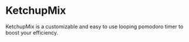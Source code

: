 # KetchupMix
KetchupMix is a customizable and easy to use looping pomodoro timer to boost your efficiency.

